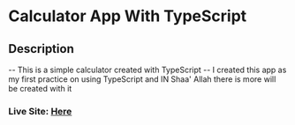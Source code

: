 # Calculator App With TypeScript

## Description

-- This is a simple calculator created with TypeScript
-- I created this app as my first practice on using TypeScript and IN Shaa' Allah there is more will be created with it

### Live Site: [Here](https://0genn0.github.io/simple-calculator-with-typescript/)
